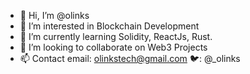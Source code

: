 - 👋 Hi, I’m @olinks
- 👀 I’m interested in Blockchain Development 
- 🌱 I’m currently learning Solidity, ReactJs, Rust.
- 💞️ I’m looking to collaborate on Web3 Projects
- 📫 Contact email: olinkstech@gmail.com 🐦: @_olinks

<!---
olinks/olinks is a ✨ special ✨ repository because its `README.md` (this file) appears on your GitHub profile.
You can click the Preview link to take a look at your changes.
--->
